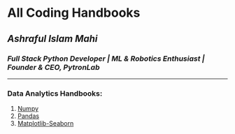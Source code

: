 # All Coding Handbooks 
## *Ashraful Islam Mahi*
### *Full Stack Python Developer | ML & Robotics Enthusiast | Founder & CEO, PytronLab*
---

### Data Analytics Handbooks:
1. [Numpy](https://github.com/aimG313/All-Handbooks/blob/main/1.Numpy/numpy_essential.ipynb) 
2. [Pandas](https://github.com/aimG313/All-Handbooks/blob/main/2.Pandas/pandas_essential.ipynb) 
3. [Matplotlib-Seaborn](https://github.com/aimG313/All-Handbooks/blob/main/3.%20Matplotlib%20Seaborn/matplotlib_seaborn_essential.ipynb) 

 
